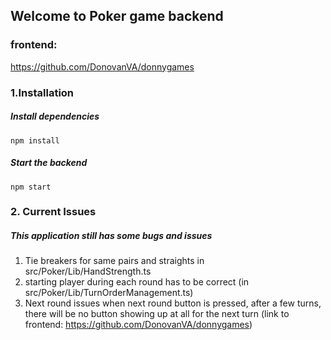 ## Welcome to Poker game backend

### frontend:
https://github.com/DonovanVA/donnygames

### 1.Installation
##### Install dependencies
```
npm install
```
##### Start the backend
```
npm start
```
### 2. Current Issues
##### This application still has some bugs and issues
1. Tie breakers for same pairs and straights in src/Poker/Lib/HandStrength.ts
2. starting player during each round has to be correct (in src/Poker/Lib/TurnOrderManagement.ts)
3. Next round issues when next round button is pressed, after a few turns, there will be no button showing up at all for the next turn (link to frontend: https://github.com/DonovanVA/donnygames)